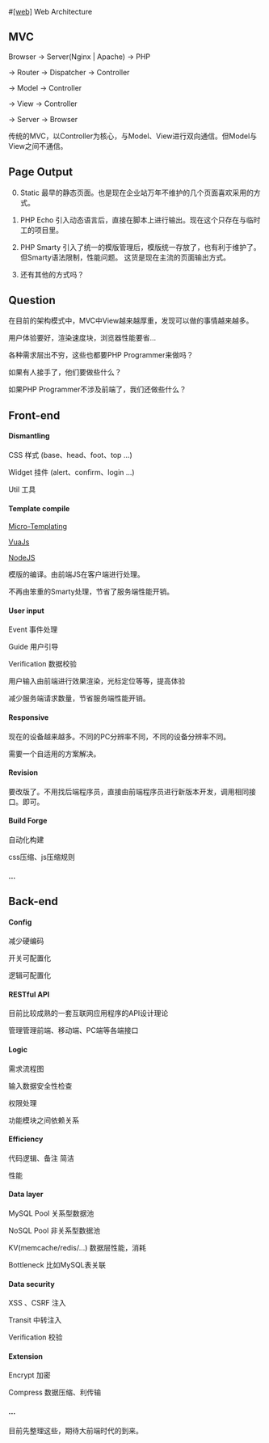 #[[web]](/#web) Web Architecture

## MVC

Browser -> Server(Nginx | Apache) -> PHP

-> Router -> Dispatcher -> Controller

-> Model -> Controller

-> View -> Controller

-> Server -> Browser

传统的MVC，以Controller为核心，与Model、View进行双向通信。但Model与View之间不通信。

## Page Output

0. Static 最早的静态页面。也是现在企业站万年不维护的几个页面喜欢采用的方式。

1. PHP Echo 引入动态语言后，直接在脚本上进行输出。现在这个只存在与临时工的项目里。

2. PHP Smarty 引入了统一的模版管理后，模版统一存放了，也有利于维护了。但Smarty语法限制，性能问题。 这货是现在主流的页面输出方式。

3. 还有其他的方式吗？

## Question

在目前的架构模式中，MVC中View越来越厚重，发现可以做的事情越来越多。

用户体验要好，渲染速度块，浏览器性能要省...

各种需求层出不穷，这些也都要PHP Programmer来做吗？

如果有人接手了，他们要做些什么？

如果PHP Programmer不涉及前端了，我们还做些什么？

## Front-end

#### Dismantling

CSS 样式 (base、head、foot、top ...)

Widget 挂件 (alert、confirm、login ...)

Util 工具

#### Template compile

[Micro-Templating](http://ejohn.org/blog/javascript-micro-templating/)

[VuaJs](http://vuejs.org/)

[NodeJS](http://nodejs.org/)

模版的编译。由前端JS在客户端进行处理。

不再由笨重的Smarty处理，节省了服务端性能开销。

#### User input

Event 事件处理

Guide 用户引导

Verification 数据校验

用户输入由前端进行效果渲染，光标定位等等，提高体验

减少服务端请求数量，节省服务端性能开销。

#### Responsive

现在的设备越来越多。不同的PC分辨率不同，不同的设备分辨率不同。

需要一个自适用的方案解决。

#### Revision

要改版了。不用找后端程序员，直接由前端程序员进行新版本开发，调用相同接口。即可。

#### Build Forge

自动化构建

css压缩、js压缩规则

#### ...

## Back-end

#### Config

减少硬编码

开关可配置化

逻辑可配置化

#### RESTful API

目前比较成熟的一套互联网应用程序的API设计理论

管理管理前端、移动端、PC端等各端接口

#### Logic

需求流程图

输入数据安全性检查

权限处理

功能模块之间依赖关系

#### Efficiency

代码逻辑、备注 简洁

性能

#### Data layer

MySQL Pool 关系型数据池

NoSQL Pool 非关系型数据池

KV(memcache/redis/...) 数据层性能，消耗

Bottleneck 比如MySQL表关联

#### Data security

XSS 、CSRF 注入

Transit 中转注入

Verification 校验

#### Extension

Encrypt 加密

Compress 数据压缩、利传输

#### ...

目前先整理这些，期待大前端时代的到来。
